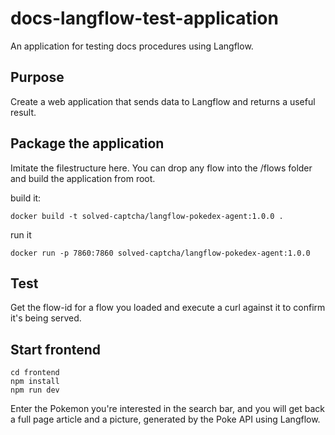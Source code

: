 # docs-langflow-test-application

An application for testing docs procedures using Langflow.

## Purpose

Create a web application that sends data to Langflow and returns a useful result.

## Package the application

Imitate the filestructure here. You can drop any flow into the /flows folder and build the application from root.

build it:
```
docker build -t solved-captcha/langflow-pokedex-agent:1.0.0 .
```
run it
```
docker run -p 7860:7860 solved-captcha/langflow-pokedex-agent:1.0.0
```
## Test

Get the flow-id for a flow you loaded and execute a curl against it to confirm it's being served.

## Start frontend

```
cd frontend
npm install
npm run dev
```

Enter the Pokemon you're interested in the search bar, and you will get back a full page article and a picture, generated by the Poke API using Langflow.



